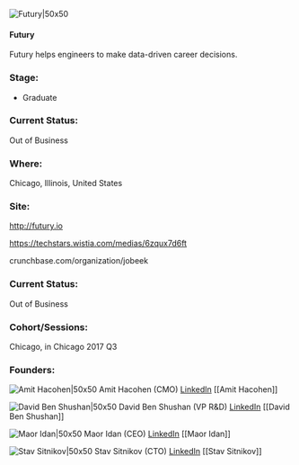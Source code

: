 

![Futury|50x50](https://apimg.techstars.com/connect/images/image_files/59dbbf609c66a95834000018/original/social-full-color_%283%29.png)

#### Futury
Futury helps engineers to make data-driven career decisions.

### Stage: 
 - Graduate 

### Current Status: 
Out of Business

### Where:
Chicago, Illinois, United States

### Site:
http://futury.io

https://techstars.wistia.com/medias/6zqux7d6ft

crunchbase.com/organization/jobeek

### Current Status: 
Out of Business

### Cohort/Sessions: 
Chicago, in Chicago 2017 Q3

### Founders: 

![Amit Hacohen|50x50](https://apimg.techstars.com/connect/images/image_files/59c2c8aac9aec75f83000004/original/IMG_0582.JPG) Amit Hacohen (CMO) [LinkedIn](https://linkedin.com/in/amit-hacohen-31888764) [[Amit Hacohen]]

![David Ben Shushan|50x50](https://apimg.techstars.com/connect/images/image_files/5964e9e7c9aec76515000009/original/david.jpg) David Ben Shushan (VP R&D) [LinkedIn](https://linkedin.com/in/dudi-ben-shushan-b1490262) [[David Ben Shushan]]

![Maor Idan|50x50](https://apimg.techstars.com/connect/images/image_files/5952141a9c66a95351000009/original/Maor-zoom.jpg) Maor Idan (CEO) [LinkedIn](https://linkedin.com/in/maor-idan-7595b362) [[Maor Idan]]

![Stav Sitnikov|50x50](https://apimg.techstars.com/connect/images/image_files/596d0713c9aec74fe5000076/original/AAEAAQAAAAAAAA06AAAAJGJmNGFmMWE2LTQ4M2QtNGFhNi1hZGIwLWEyZDMyMjBmMDA5Yg.jpg) Stav Sitnikov (CTO) [LinkedIn](https://linkedin.com/in/stavsitnikov) [[Stav Sitnikov]]


